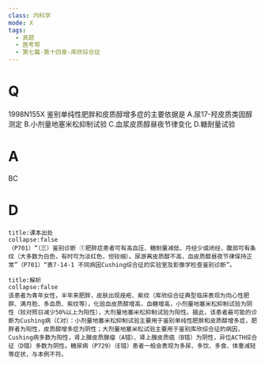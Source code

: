 ```yaml
---
class: 内科学
mode: X
tags:
  - 真题
  - 医考帮
  - 第七篇-第十四章-库欣综合征
---
```


# Q
1998N155X 鉴别单纯性肥胖和皮质醇增多症的主要依据是
A.尿17-羟皮质类固醇测定
B.小剂量地塞米松抑制试验
C.血浆皮质醇昼夜节律变化
D.糖耐量试验

# A
BC
# D
```ad-note
title:课本出处
collapse:false
（P701）“（三）鉴别诊断 ①肥胖症患者可有高血压、糖耐量减低、月经少或闭经，腹部可有条纹（大多数为白色，有时可为淡红色，但较细）。尿游离皮质醇不高，血皮质醇昼夜节律保持正常”（P701）“表7-14-1 不同病因Cushing综合征的实验室及影像学检查鉴别诊断”。
```

```ad-summary
title:解析
collapse:false
该患者为青年女性，半年来肥胖，皮肤出现痤疮、紫纹（库欣综合征典型临床表现为向心性肥胖、满月脸、多血质、紫纹等），化验血皮质醇增高，血糖增高，小剂量地塞米松抑制试验为阴性（较对照日减少50%以上为阳性），大剂量地塞米松抑制试验为阳性。据此，该患者最可能的诊断为Cushing病（C对）：小剂量地塞米松抑制试验主要用于鉴别单纯性肥胖和皮质醇增多症，肥胖者为阳性，皮质醇增多症为阴性；大剂量地塞米松试验主要用于鉴别库欣综合征的病因，Cushing病多数为阳性，肾上腺皮质腺瘤（A错）、肾上腺皮质癌（B错）为阴性，异位ACTH综合征（D错）多数为阴性。糖尿病（P729）（E错）患者一般会表现为多尿、多饮、多食、体重减轻等症状，与本例不符。
```

